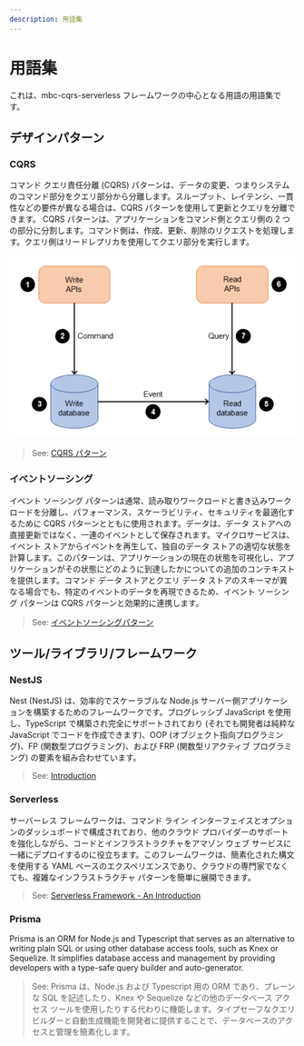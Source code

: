 ```yaml
---
description: 用語集
---
```


# 用語集

これは、mbc-cqrs-serverless フレームワークの中心となる用語の用語集です。

## デザインパターン

### CQRS

コマンド クエリ責任分離 (CQRS) パターンは、データの変更、つまりシステムのコマンド部分をクエリ部分から分離します。スループット、レイテンシ、一貫性などの要件が異なる場合は、CQRS パターンを使用して更新とクエリを分離できます。 CQRS パターンは、アプリケーションをコマンド側とクエリ側の 2 つの部分に分割します。コマンド側は、作成、更新、削除のリクエストを処理します。クエリ側はリードレプリカを使用してクエリ部分を実行します。

![CQRS flow](./images/CQRS.png)

> See: [CQRS パターン](https://docs.aws.amazon.com/prescriptive-guidance/latest/modernization-data-persistence/cqrs-pattern.html)

### イベントソーシング

イベント ソーシング パターンは通常、読み取りワークロードと書き込みワークロードを分離し、パフォーマンス、スケーラビリティ、セキュリティを最適化するために CQRS パターンとともに使用されます。データは、データ ストアへの直接更新ではなく、一連のイベントとして保存されます。マイクロサービスは、イベント ストアからイベントを再生して、独自のデータ ストアの適切な状態を計算します。このパターンは、アプリケーションの現在の状態を可視化し、アプリケーションがその状態にどのように到達したかについての追加のコンテキストを提供します。コマンド データ ストアとクエリ データ ストアのスキーマが異なる場合でも、特定のイベントのデータを再現できるため、イベント ソーシング パターンは CQRS パターンと効果的に連携します。

> See: [イベントソーシングパターン](https://docs.aws.amazon.com/prescriptive-guidance/latest/modernization-data-persistence/service-per-team.html)

## ツール/ライブラリ/フレームワーク

### NestJS

Nest (NestJS) は、効率的でスケーラブルな Node.js サーバー側アプリケーションを構築するためのフレームワークです。プログレッシブ JavaScript を使用し、TypeScript で構築され完全にサポートされており (それでも開発者は純粋な JavaScript でコードを作成できます)、OOP (オブジェクト指向プログラミング)、FP (関数型プログラミング)、および FRP (関数型リアクティブ プログラミング) の要素を組み合わせています。

> See: [Introduction](https://docs.nestjs.com/)

### Serverless

サーバーレス フレームワークは、コマンド ライン インターフェイスとオプションのダッシュボードで構成されており、他のクラウド プロバイダーのサポートを強化しながら、コードとインフラストラクチャをアマゾン ウェブ サービスに一緒にデプロイするのに役立ちます。このフレームワークは、簡素化された構文を使用する YAML ベースのエクスペリエンスであり、クラウドの専門家でなくても、複雑なインフラストラクチャ パターンを簡単に展開できます。

> See: [Serverless Framework - An Introduction](https://www.serverless.com/framework/docs#serverless-framework---an-introduction)

### Prisma

Prisma is an ORM for Node.js and Typescript that serves as an alternative to writing plain SQL or using other database access tools, such as Knex or Sequelize. It simplifies database access and management by providing developers with a type-safe query builder and auto-generator.

> See: Prisma は、Node.js および Typescript 用の ORM であり、プレーンな SQL を記述したり、Knex や Sequelize などの他のデータベース アクセス ツールを使用したりする代わりに機能します。タイプセーフなクエリ ビルダーと自動生成機能を開発者に提供することで、データベースのアクセスと管理を簡素化します。
